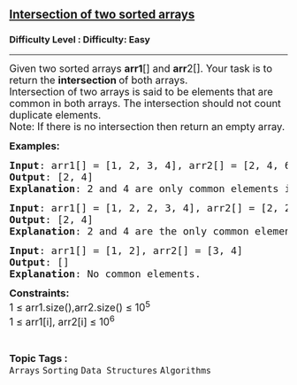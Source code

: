 <h2><a href="https://www.geeksforgeeks.org/problems/intersection-of-two-sorted-array-1587115620/1">Intersection of two sorted arrays</a></h2><h3>Difficulty Level : Difficulty: Easy</h3><hr><div class="problems_problem_content__Xm_eO"><p><span style="font-size: 18px;">Given two sorted arrays <strong>arr1</strong>[] and <strong>arr</strong>2[]. Your task is to return the <strong>intersection </strong>of both arrays.<br></span><span style="font-size: 18px;">Intersection of two arrays is said to be elements that are common in both arrays.&nbsp;</span><span style="font-size: 18px;"><span style="font-size: 18px;">The intersection should not count duplicate elements.</span><br><span style="font-size: 18px;">Note: If there is no intersection then return an empty array.</span></span></p>
<p><span style="font-size: 18px;"><strong>Examples</strong></span><strong style="font-size: 18px;">:</strong></p>
<pre><span style="font-size: 18px;"><strong>Input</strong>: arr1[] = [1, 2, 3, 4], arr2[] = [2, 4, 6, 7, 8]
<strong>Output</strong>: [2, 4]
<strong>Explanation</strong>: 2 and 4 are only common elements in both the arrays.</span></pre>
<pre><span style="font-size: 18px;"><strong>Input</strong>: arr1[] = [1, 2, 2, 3, 4], arr2[] = [2, 2, 4, 6, 7, 8]
<strong>Output</strong>: [2, 4]
<strong>Explanation</strong>: 2 and 4 are the only common elements.</span></pre>
<pre><span style="font-size: 18px;"><strong>Input</strong>: arr1[] = [1, 2], arr2[] = [3, 4]
<strong>Output</strong>: []
<strong>Explanation</strong>: No common elements.</span></pre>
<p><span style="font-size: 18px;"><strong>Constraints:</strong><br>1 ≤ arr1.size(),arr2.size() ≤ 10<sup>5</sup><br>1 ≤ arr1[i], arr2[i] ≤ 10<sup>6</sup></span></p></div><br><p><span style=font-size:18px><strong>Topic Tags : </strong><br><code>Arrays</code>&nbsp;<code>Sorting</code>&nbsp;<code>Data Structures</code>&nbsp;<code>Algorithms</code>&nbsp;